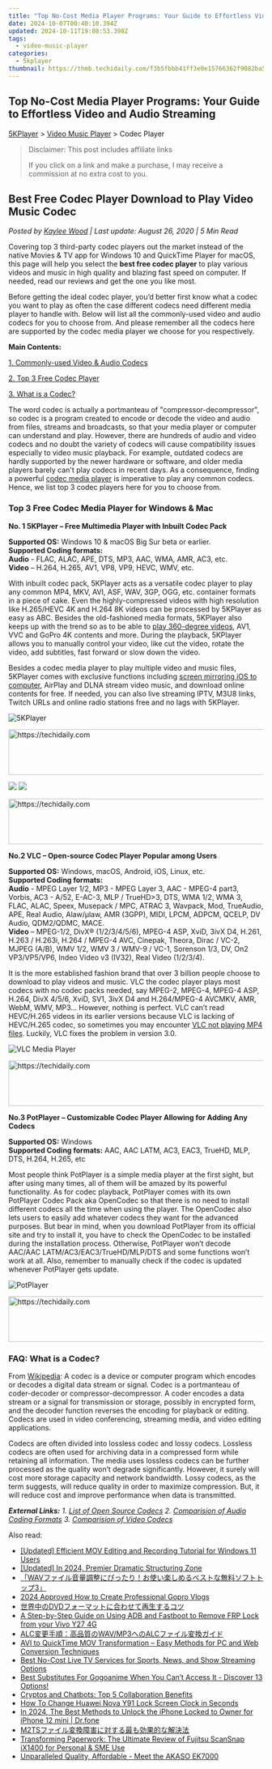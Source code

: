 ```yaml
---
title: "Top No-Cost Media Player Programs: Your Guide to Effortless Video and Audio Streaming"
date: 2024-10-07T00:40:10.394Z
updated: 2024-10-11T19:08:53.398Z
tags:
  - video-music-player
categories:
  - 5kplayer
thumbnail: https://thmb.techidaily.com/f3b5fbbb41ff3e0e15766362f9082ba5609c00b8437978e5e3317dc5d76ea72c.jpg
---
```


## Top No-Cost Media Player Programs: Your Guide to Effortless Video and Audio Streaming

[5KPlayer](https://tools.techidaily.com/5kplayer/products/) \> [Video Music Player](https://tools.techidaily.com/5kplayer/video-music-player/) \> Codec Player 

>  Disclaimer: This post includes affiliate links
>
>  If you click on a link and make a purchase, I may receive a commission at no extra cost to you.
>

## Best Free Codec Player Download to Play Video Music Codec

 _Posted by [Kaylee Wood](https://www.quora.com/profile/Amanda-Hu-21) | Last update: August 26, 2020 | 5 Min Read_

Covering top 3 third-party codec players out the market instead of the native Movies & TV app for Windows 10 and QuickTime Player for macOS, this page will help you select the **best free codec player** to play various videos and music in high quality and blazing fast speed on computer. If needed, read our reviews and get the one you like most.

  
Before getting the ideal codec player, you’d better first know what a codec you want to play as often the case different codecs need different media player to handle with. Below will list all the commonly-used video and audio codecs for you to choose from. And please remember all the codecs here are supported by the codec media player we choose for you respectively.

  
**Main Contents:**

[1\. Commonly-used Video & Audio Codecs](https://tools.techidaily.com/5kplayer/video-music-player/)

[2\. Top 3 Free Codec Player](https://tools.techidaily.com/5kplayer/video-music-player/)

[3\. What is a Codec?](https://tools.techidaily.com/5kplayer/video-music-player/)

The word codec is actually a portmanteau of "compressor-decompressor", so codec is a program created to encode or decode the video and audio from files, streams and broadcasts, so that your media player or computer can understand and play. However, there are hundreds of audio and video codecs and no doubt the variety of codecs will cause compatibility issues especially to video music playback. For example, outdated codecs are hardly supported by the newer hardware or software, and older media players barely can't play codecs in recent days. As a consequence, finding a powerful [codec media player](https://tools.techidaily.com/5kplayer/video-music-player/) is imperative to play any common codecs. Hence, we list top 3 codec players here for you to choose from.

### Top 3 Free Codec Media Player for Windows & Mac

**No. 1 5KPlayer – Free Multimedia Player with Inbuilt Codec Pack**

**Supported OS:** Windows 10 & macOS Big Sur beta or earlier.  
**Supported Coding formats:**   
**Audio** \- FLAC, ALAC, APE, DTS, MP3, AAC, WMA, AMR, AC3, etc.   
**Video** – H.264, H.265, AV1, VP8, VP9, HEVC, WMV, etc.

With inbuilt codec pack, 5KPlayer acts as a versatile codec player to play any common MP4, MKV, AVI, ASF, WAV, 3GP, OGG, etc. container formats in a piece of cake. Even the highly-compressed videos with high resolution like H.265/HEVC 4K and H.264 8K videos can be processed by 5KPlayer as easy as ABC. Besides the old-fashioned media formats, 5KPlayer also keeps up with the trend so as to be able to [play 360-degree videos](https://tools.techidaily.com/5kplayer/video-music-player/), AV1, VVC and GoPro 4K contents and more. During the playback, 5KPlayer allows you to manually control your video, like cut the video, rotate the video, add subtitles, fast forward or slow down the video.

Besides a codec media player to play multiple video and music files, 5KPlayer comes with exclusive functions including [screen mirroring iOS to computer](https://tools.techidaily.com/5kplayer/airplay/), AirPlay and DLNA stream video music, and download online contents for free. If needed, you can also live streaming IPTV, M3U8 links, Twitch URLs and online radio stations free and no lags with 5KPlayer.

![5KPlayer](https://www.5kplayer.com/video-music-player/img/hevc-player-mac.jpg) 

<!-- affiliate ads begin -->
<a href="https://appsumo.8odi.net/c/5597632/2130875/7443" target="_top" id="2130875">
  <img src="//a.impactradius-go.com/display-ad/7443-2130875" border="0" alt="https://techidaily.com" width="728" height="90"/>
</a>
<img height="0" width="0" src="https://appsumo.8odi.net/i/5597632/2130875/7443" style="position:absolute;visibility:hidden;" border="0" />
<!-- affiliate ads end -->

[![](https://www.5kplayer.com/video-music-player/../button/freedownwhitewin.png)](https://tools.techidaily.com/5kplayer/products/) [![](https://www.5kplayer.com/video-music-player/../button/freedownbackmac.png)](https://tools.techidaily.com/5kplayer/products/) 

<!-- affiliate ads begin -->
<a href="https://wigfever.sjv.io/c/5597632/2014854/22899" target="_top" id="2014854">
  <img src="//a.impactradius-go.com/display-ad/22899-2014854" border="0" alt="https://techidaily.com" width="728" height="90"/>
</a>
<img height="0" width="0" src="https://wigfever.sjv.io/i/5597632/2014854/22899" style="position:absolute;visibility:hidden;" border="0" />
<!-- affiliate ads end -->

**No.2 VLC – Open-source Codec Player Popular among Users**

**Supported OS:** Windows, macOS, Android, iOS, Linux, etc.  
**Supported Coding formats:**   
**Audio** \- MPEG Layer 1/2, MP3 - MPEG Layer 3, AAC - MPEG-4 part3, Vorbis, AC3 - A/52, E-AC-3, MLP / TrueHD>3, DTS, WMA 1/2, WMA 3, FLAC, ALAC, Speex, Musepack / MPC, ATRAC 3, Wavpack, Mod, TrueAudio, APE, Real Audio, Alaw/µlaw, AMR (3GPP), MIDI, LPCM, ADPCM, QCELP, DV Audio, QDM2/QDMC, MACE.  
**Video** – MPEG-1/2, DivX® (1/2/3/4/5/6), MPEG-4 ASP, XviD, 3ivX D4, H.261, H.263 / H.263i, H.264 / MPEG-4 AVC, Cinepak, Theora, Dirac / VC-2, MJPEG (A/B), WMV 1/2, WMV 3 / WMV-9 / VC-1, Sorenson 1/3, DV, On2 VP3/VP5/VP6, Indeo Video v3 (IV32), Real Video (1/2/3/4).

It is the more established fashion brand that over 3 billion people choose to download to play videos and music. VLC the codec player plays most codecs with no codec packs needed, say MPEG-2, MPEG-4, MPEG-4 ASP, H.264, DivX 4/5/6, XviD, SV1, 3ivX D4 and H.264/MPEG-4 AVCMKV, AMR, WebM, WMV, MP3… However, nothing is perfect. VLC can’t read HEVC/H.265 videos in its earlier versions because VLC is lacking of HEVC/H.265 codec, so sometimes you may encounter [VLC not playing MP4 files](https://tools.techidaily.com/5kplayer/video-music-player/). Luckily, VLC fixes the problem in version 3.0.

![VLC Media Player](https://www.5kplayer.com/video-music-player/img/hevc-player-mac-vlc.jpg) 

<!-- affiliate ads begin -->
<a href="https://appsumo.8odi.net/c/5597632/2044583/7443" target="_top" id="2044583">
  <img src="//a.impactradius-go.com/display-ad/7443-2044583" border="0" alt="https://techidaily.com" width="728" height="90"/>
</a>
<img height="0" width="0" src="https://appsumo.8odi.net/i/5597632/2044583/7443" style="position:absolute;visibility:hidden;" border="0" />
<!-- affiliate ads end -->

**No.3 PotPlayer – Customizable Codec Player Allowing for Adding Any Codecs**

**Supported OS:** Windows  
**Supported Coding formats:** AAC, AAC LATM, AC3, EAC3, TrueHD, MLP, DTS, H.264, H.265, etc

Most people think PotPlayer is a simple media player at the first sight, but after using many times, all of them will be amazed by its powerful functionality. As for codec playback, PotPlayer comes with its own PotPlayer Codec Pack aka OpenCodec so that there is no need to install different codecs all the time when using the player. The OpenCodec also lets users to easily add whatever codecs they want for the advanced purposes. But bear in mind, when you download PotPlayer from its official site and try to install it, you have to check the OpenCodec to be installed during the installation process. Otherwise, PotPlayer won’t decode AAC/AAC LATM/AC3/EAC3/TrueHD/MLP/DTS and some functions won’t work at all. Also, remember to manually check if the codec is updated whenever PotPlayer gets update.

![PotPlayer](https://www.5kplayer.com/video-music-player/img/potplayer-4k.jpg) 

<!-- affiliate ads begin -->
<a href="https://aligracehair.sjv.io/c/5597632/2080347/19272" target="_top" id="2080347">
  <img src="//a.impactradius-go.com/display-ad/19272-2080347" border="0" alt="https://techidaily.com" width="728" height="90"/>
</a>
<img height="0" width="0" src="https://aligracehair.sjv.io/i/5597632/2080347/19272" style="position:absolute;visibility:hidden;" border="0" />
<!-- affiliate ads end -->

### FAQ: What is a Codec?

From [Wikipedia](https://en.wikipedia.org/wiki/Codec): A codec is a device or computer program which encodes or decodes a digital data stream or signal. Codec is a portmanteau of coder-decoder or compressor-decompressor. A coder encodes a data stream or a signal for transmission or storage, possibly in encrypted form, and the decoder function reverses the encoding for playback or editing. Codecs are used in video conferencing, streaming media, and video editing applications.

Codecs are often divided into lossless codec and lossy codecs. Lossless codecs are often used for archiving data in a compressed form while retaining all information. The media uses lossless codecs can be further processed as the quality won’t degrade significantly. However, it surely will cost more storage capacity and network bandwidth. Lossy codecs, as the term suggests, will reduce quality in order to maximize compression. But, it will reduce cost and improve performance when data is transmitted.

_**External Links:**_ 
 _1\. [List of Open Source Codecs](https://en.wikipedia.org/wiki/List%5Fof%5Fopen-source%5Fcodecs)_ 
 _2\. [Comparision of Audio Coding Formats](https://en.wikipedia.org/wiki/Comparison%5Fof%5Faudio%5Fcoding%5Fformats)_ 
 _3\. [Comparision of Video Codecs](https://en.wikipedia.org/wiki/Comparison%5Fof%5Fvideo%5Fcodecs)_

<ins class="adsbygoogle"
     style="display:block"
     data-ad-format="autorelaxed"
     data-ad-client="ca-pub-7571918770474297"
     data-ad-slot="1223367746"></ins>

<ins class="adsbygoogle"
     style="display:block"
     data-ad-client="ca-pub-7571918770474297"
     data-ad-slot="8358498916"
     data-ad-format="auto"
     data-full-width-responsive="true"></ins>

<span class="atpl-alsoreadstyle">Also read:</span>
<div><ul>
<li><a href="https://digital-screen-recording.techidaily.com/updated-efficient-mov-editing-and-recording-tutorial-for-windows-11-users/"><u>[Updated] Efficient MOV Editing and Recording Tutorial for Windows 11 Users</u></a></li>
<li><a href="https://article-posts.techidaily.com/updated-in-2024-premier-dramatic-structuring-zone/"><u>[Updated] In 2024, Premier Dramatic Structuring Zone</u></a></li>
<li><a href="https://video-ai-editor.techidaily.com/1726030282555-wav3/"><u>「WAVファイル音量調整にぴったり！お使い楽しめるベストな無料ソフトトップ3」</u></a></li>
<li><a href="https://fox-boxes.techidaily.com/2024-approved-how-to-create-professional-gopro-vlogs/"><u>2024 Approved How to Create Professional Gopro Vlogs</u></a></li>
<li><a href="https://video-ai-editor.techidaily.com/1726028391772-dvd/"><u>世界中のDVDフォーマットに合わせて再生するコツ</u></a></li>
<li><a href="https://bypass-frp.techidaily.com/a-step-by-step-guide-on-using-adb-and-fastboot-to-remove-frp-lock-from-your-vivo-y27-4g-by-drfone-android/"><u>A Step-by-Step Guide on Using ADB and Fastboot to Remove FRP Lock from your Vivo Y27 4G</u></a></li>
<li><a href="https://video-ai-editor.techidaily.com/alcwavmp3alc/"><u>ALC変更手順：高品質のWAV/MP3へのALCファイル変換ガイド</u></a></li>
<li><a href="https://video-ai-editor.techidaily.com/avi-to-quicktime-mov-transformation-easy-methods-for-pc-and-web-conversion-techniques/"><u>AVI to QuickTime MOV Transformation – Easy Methods for PC and Web Conversion Techniques</u></a></li>
<li><a href="https://video-ai-editor.techidaily.com/best-no-cost-live-tv-services-for-sports-news-and-show-streaming-options/"><u>Best No-Cost Live TV Services for Sports, News, and Show Streaming Options</u></a></li>
<li><a href="https://video-ai-editor.techidaily.com/best-substitutes-for-gogoanime-when-you-cant-access-it-discover-13-options/"><u>Best Substitutes For Gogoanime When You Can’t Access It - Discover 13 Options!</u></a></li>
<li><a href="https://tech-haven.techidaily.com/cryptos-and-chatbots-top-5-collaboration-benefits/"><u>Cryptos and Chatbots: Top 5 Collaboration Benefits</u></a></li>
<li><a href="https://android-unlock.techidaily.com/how-to-change-huawei-nova-y91-lock-screen-clock-in-seconds-by-drfone-android/"><u>How To Change Huawei Nova Y91 Lock Screen Clock in Seconds</u></a></li>
<li><a href="https://iphone-unlock.techidaily.com/in-2024-the-best-methods-to-unlock-the-iphone-locked-to-owner-for-iphone-12-mini-drfone-by-drfone-ios/"><u>In 2024, The Best Methods to Unlock the iPhone Locked to Owner for iPhone 12 mini | Dr.fone</u></a></li>
<li><a href="https://video-ai-editor.techidaily.com/1726029659117-m2ts/"><u>M2TSファイル変換障害に対する最も効果的な解決法</u></a></li>
<li><a href="https://buynow-help.techidaily.com/transforming-paperwork-the-ultimate-review-of-fujitsu-scansnap-ix1400-for-personal-and-sme-use/"><u>Transforming Paperwork: The Ultimate Review of Fujitsu ScanSnap iX1400 for Personal & SME Use</u></a></li>
<li><a href="https://buynow-tips.techidaily.com/unparalleled-quality-affordable-meet-the-akaso-ek7000/"><u>Unparalleled Quality, Affordable - Meet the AKASO EK7000</u></a></li>
</ul></div>

